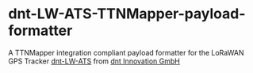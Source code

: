 # dnt-LW-ATS-TTNMapper-payload-formatter
A TTNMapper integration compliant payload formatter for the LoRaWAN GPS Tracker [dnt-LW-ATS](https://www.dnt.de/navigation/86bcf6e985f14a4c8898dd8dbb583dff) from [dnt Innovation GmbH](https://www.dnt.de/)
